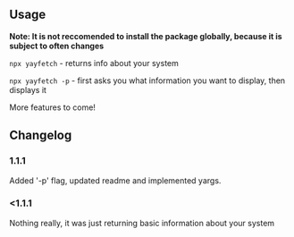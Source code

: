 ## Usage

**Note: It is not reccomended to install the package globally, because it is subject to often changes**

```npx yayfetch``` - returns info about your system

```npx yayfetch -p``` - first asks you what information you want to display, then displays it

More features to come!

## Changelog

### 1.1.1
Added '-p' flag, updated readme and implemented yargs.

### <1.1.1

Nothing really, it was just returning basic information about your system
